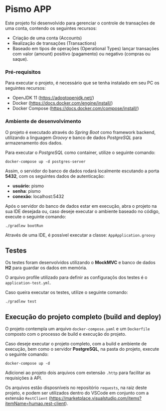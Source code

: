 # Pismo APP
Este projeto foi desenvolvido para gerenciar o controle de transações de uma conta, contendo os seguintes recursos:
* Criação de uma conta (Accounts)
* Realização de transações (Transactions)
* Baseado em tipos de operações (Operational Types) lançar transações com valor (amount) positivo (pagamento) ou negativo (compras ou saque).

### Pré-requisitos
Para executar o projeto, é necessário que se tenha instalado em seu PC os seguintes recursos:
* OpenJDK 11 (https://adoptopenjdk.net/)
* Docker (https://docs.docker.com/engine/install/)
* Docker Compose (https://docs.docker.com/compose/install/)

### Ambiente de desenvolvimento
O projeto é executado através do _Spring Boot_ como framework backend, utilizando a linguagem _Groovy_ e banco de dados _PostgreSQL_ para armazenamento dos dados.

Para executar o _PostgreSQL_ como container, utilize o seguinte comando:
```
docker-compose up -d postgres-server
```

Assim, o servidor do banco de dados rodará localmente escutando a porta **5432**, com os seguintes dados de autenticação:

- **usuário:** pismo
- **senha**: pismo
- **conexão**: localhost:5432

Após o servidor do banco de dados estar em execução, abra o projeto na sua IDE desejada ou, caso deseje executar o ambiente baseado no código, execute o seguinte comando:

```
./gradlew bootRun
```

Através de uma IDE, é possível executar a classe: `AppApplication.groovy`

## Testes
Os testes foram desenvolvidos utilizando o **MockMVC** e banco de dados **H2** para guardar os dados em memória.

O arquivo profile utilizado para definir as configuraçõs dos testes é o ```application-test.yml```.

Caso queira executar os testes, utilize o seguinte comando:
```
./gradlew test
```

## Execução do projeto completo (build and deploy)
O projeto contempla um arquivo `docker-compose.yaml` e um `Dockerfile` composto com o processo de build e execução do projeto.

Caso deseje executar o projeto completo, com a build e ambiente de execução, bem como o servidor **PostgreSQL**, na pasta do projeto, execute o seguinte comando:

```
docker-compose up -d 
```

Adicionei ao projeto dois arquivos com extensão `.http` para facilitar as requisições à API.

Os arquivos estão disposníveis no repositório `requests`, na raiz deste projeto, e podem ser utilizados dentro do VSCode em conjunto com a extensão `RestClient` (https://marketplace.visualstudio.com/items?itemName=humao.rest-client).